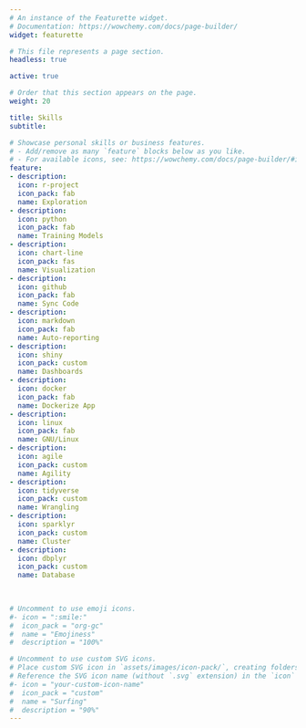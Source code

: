 ```yaml
---
# An instance of the Featurette widget.
# Documentation: https://wowchemy.com/docs/page-builder/
widget: featurette

# This file represents a page section.
headless: true

active: true

# Order that this section appears on the page.
weight: 20

title: Skills
subtitle:

# Showcase personal skills or business features.
# - Add/remove as many `feature` blocks below as you like.
# - For available icons, see: https://wowchemy.com/docs/page-builder/#icons
feature:
- description:
  icon: r-project
  icon_pack: fab
  name: Exploration 
- description:
  icon: python
  icon_pack: fab
  name: Training Models
- description:
  icon: chart-line
  icon_pack: fas
  name: Visualization
- description:
  icon: github
  icon_pack: fab
  name: Sync Code
- description:
  icon: markdown
  icon_pack: fab
  name: Auto-reporting
- description:
  icon: shiny
  icon_pack: custom
  name: Dashboards
- description:
  icon: docker
  icon_pack: fab
  name: Dockerize App
- description:
  icon: linux
  icon_pack: fab
  name: GNU/Linux
- description:
  icon: agile
  icon_pack: custom
  name: Agility
- description:
  icon: tidyverse
  icon_pack: custom 
  name: Wrangling
- description:
  icon: sparklyr
  icon_pack: custom
  name: Cluster
- description:
  icon: dbplyr
  icon_pack: custom
  name: Database

  
 
# Uncomment to use emoji icons.
#- icon = ":smile:"
#  icon_pack = "org-gc"
#  name = "Emojiness"
#  description = "100%"  

# Uncomment to use custom SVG icons.
# Place custom SVG icon in `assets/images/icon-pack/`, creating folders if necessary.
# Reference the SVG icon name (without `.svg` extension) in the `icon` field.
#- icon = "your-custom-icon-name"
#  icon_pack = "custom"
#  name = "Surfing"
#  description = "90%"
---
```

